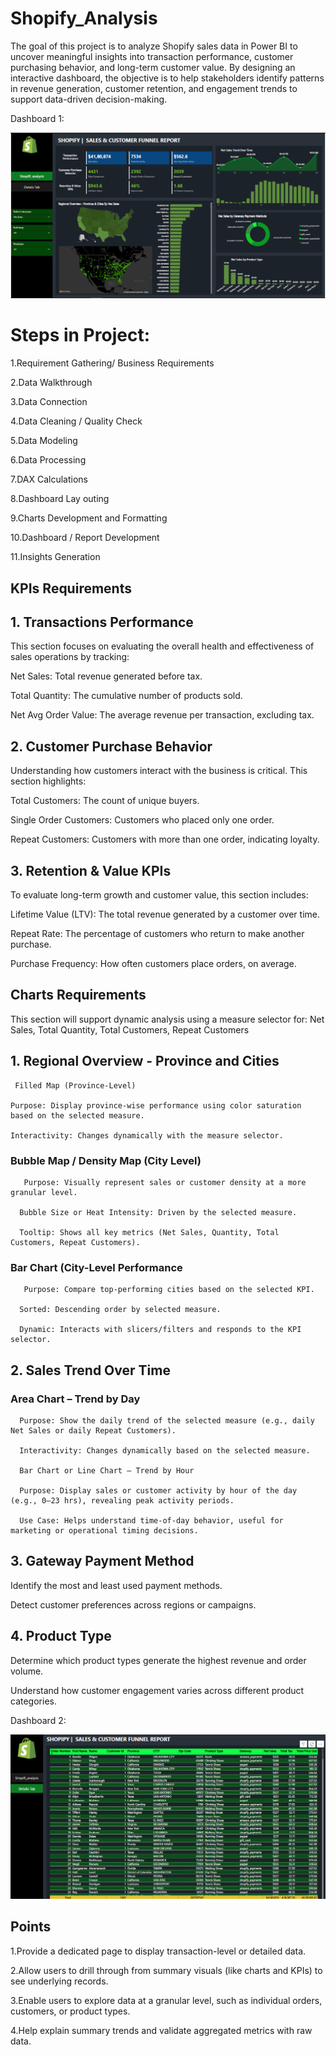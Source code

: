 # Shopify_Analysis
The goal of this project is to analyze Shopify sales data in Power BI to uncover meaningful insights into transaction performance, customer purchasing behavior, and long-term customer value. By designing an interactive dashboard, the objective is to help stakeholders identify patterns in revenue generation, customer retention, and engagement trends to support data-driven decision-making.

Dashboard 1:

![image alt](https://github.com/komal-sharma19/Shopify_Analysis/blob/main/shopify1.png?raw=true)

# Steps in Project:

1.Requirement Gathering/ Business Requirements

2.Data Walkthrough

3.Data Connection

4.Data Cleaning / Quality Check

5.Data Modeling

6.Data Processing

7.DAX Calculations

8.Dashboard Lay outing

9.Charts Development and Formatting

10.Dashboard / Report Development

11.Insights Generation

## KPIs Requirements
## 1. Transactions Performance
   
This section focuses on evaluating the overall health and effectiveness of sales operations by tracking:

Net Sales: Total revenue generated before tax.

Total Quantity: The cumulative number of products sold.

Net Avg Order Value: The average revenue per transaction, excluding tax.

## 2. Customer Purchase Behavior
   
Understanding how customers interact with the business is critical. This section highlights:

Total Customers: The count of unique buyers.

Single Order Customers: Customers who placed only one order.

Repeat Customers: Customers with more than one order, indicating loyalty.

## 3. Retention & Value KPIs
   
To evaluate long-term growth and customer value, this section includes:

Lifetime Value (LTV): The total revenue generated by a customer over time.

Repeat Rate: The percentage of customers who return to make another purchase.

Purchase Frequency: How often customers place orders, on average.

## Charts Requirements

This section will support dynamic analysis using a measure selector for: Net Sales, Total Quantity, Total Customers, Repeat Customers

## 1. Regional Overview - Province and Cities
   
     Filled Map (Province-Level)
  
    Purpose: Display province-wise performance using color saturation based on the selected measure.
    
    Interactivity: Changes dynamically with the measure selector.
    
  ### Bubble Map / Density Map (City Level)
  
       Purpose: Visually represent sales or customer density at a more granular level.
       
      Bubble Size or Heat Intensity: Driven by the selected measure.
      
      Tooltip: Shows all key metrics (Net Sales, Quantity, Total Customers, Repeat Customers).
      
  ### Bar Chart (City-Level Performance
  
       Purpose: Compare top-performing cities based on the selected KPI.
       
      Sorted: Descending order by selected measure.
      
      Dynamic: Interacts with slicers/filters and responds to the KPI selector.
   
## 2. Sales Trend Over Time
   
### Area Chart – Trend by Day

      Purpose: Show the daily trend of the selected measure (e.g., daily Net Sales or daily Repeat Customers).

      Interactivity: Changes dynamically based on the selected measure.

      Bar Chart or Line Chart – Trend by Hour

      Purpose: Display sales or customer activity by hour of the day (e.g., 0–23 hrs), revealing peak activity periods.

      Use Case: Helps understand time-of-day behavior, useful for marketing or operational timing decisions.

## 3. Gateway Payment Method

Identify the most and least used payment methods.

Detect customer preferences across regions or campaigns.

## 4. Product Type
   
Determine which product types generate the highest revenue and order volume.

Understand how customer engagement varies across different product categories.


Dashboard 2:

![image alt](https://github.com/komal-sharma19/Shopify_Analysis/blob/main/shopify2.png?raw=true)

## Points

1.Provide a dedicated page to display transaction-level or detailed data.

2.Allow users to drill through from summary visuals (like charts and KPIs) to see underlying records.

3.Enable users to explore data at a granular level, such as individual orders, customers, or product types.

4.Help explain summary trends and validate aggregated metrics with raw data.



